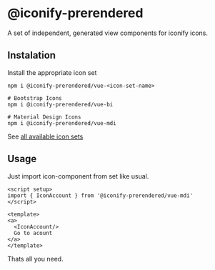 # @iconify-prerendered
A set of independent, generated view components for iconify icons.

## Instalation
Install the appropriate icon set
```
npm i @iconify-prerendered/vue-<icon-set-name>

# Bootstrap Icons
npm i @iconify-prerendered/vue-bi

# Material Design Icons
npm i @iconify-prerendered/vue-mdi
```
See [all available icon sets](https://icon-sets.iconify.design/)

## Usage
Just import icon-component from set like usual. 

```vue
<script setup>
import { IconAccount } from '@iconify-prerendered/vue-mdi' 
</script>

<template>
<a>
  <IconAccount/>
  Go to acount
</a>
</template>
```
Thats all you need.
